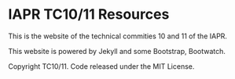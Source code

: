 # IAPR TC10/11 Resources

This is the website of the technical commities 10 and 11 of the IAPR.

This website is powered by Jekyll and some Bootstrap, Bootwatch.


Copyright TC10/11. Code released under the MIT License.

